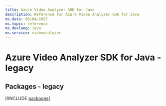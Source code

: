 ```yaml
---
title: Azure Video Analyzer SDK for Java
description: Reference for Azure Video Analyzer SDK for Java
ms.date: 06/04/2025
ms.topic: reference
ms.devlang: java
ms.service: videoanalyzer
---
```

# Azure Video Analyzer SDK for Java - legacy
## Packages - legacy
[!INCLUDE [packages](video-analyzer-index.md)]